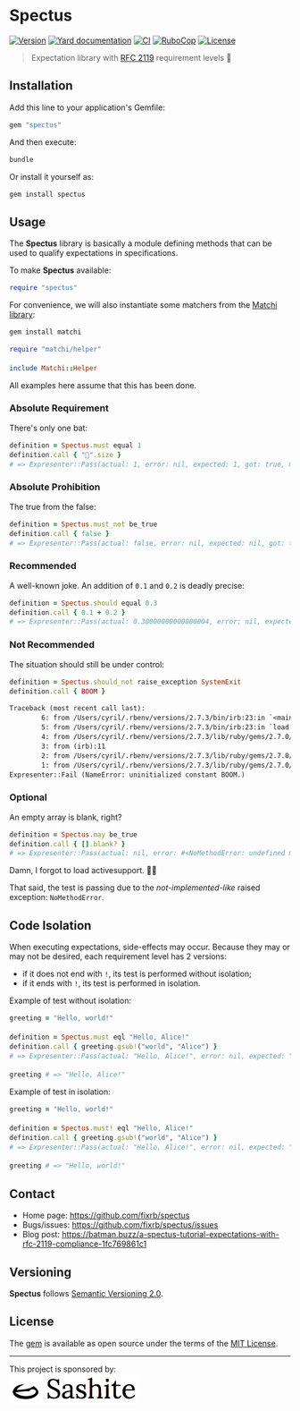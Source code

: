 # Spectus

[![Version](https://img.shields.io/github/v/tag/fixrb/spectus?label=Version&logo=github)](https://github.com/fixrb/spectus/releases)
[![Yard documentation](https://img.shields.io/badge/Yard-documentation-blue.svg?logo=github)](https://rubydoc.info/github/fixrb/spectus/main)
[![CI](https://github.com/fixrb/spectus/workflows/CI/badge.svg?branch=main)](https://github.com/fixrb/spectus/actions?query=workflow%3Aci+branch%3Amain)
[![RuboCop](https://github.com/fixrb/spectus/workflows/RuboCop/badge.svg?branch=main)](https://github.com/fixrb/spectus/actions?query=workflow%3Arubocop+branch%3Amain)
[![License](https://img.shields.io/github/license/fixrb/spectus?label=License&logo=github)](https://github.com/fixrb/spectus/raw/main/LICENSE.md)

> Expectation library with [RFC 2119](https://www.ietf.org/rfc/rfc2119.txt) requirement levels 🚥

## Installation

Add this line to your application's Gemfile:

```ruby
gem "spectus"
```

And then execute:

```sh
bundle
```

Or install it yourself as:

```sh
gem install spectus
```

## Usage

The __Spectus__ library is basically a module defining methods that can be used to qualify expectations in specifications.

To make __Spectus__ available:

```ruby
require "spectus"
```

For convenience, we will also instantiate some matchers from the [Matchi library](https://github.com/fixrb/matchi):

```sh
gem install matchi
```

```ruby
require "matchi/helper"

include Matchi::Helper
```

All examples here assume that this has been done.

### Absolute Requirement

There's only one bat:

```ruby
definition = Spectus.must equal 1
definition.call { "🦇".size }
# => Expresenter::Pass(actual: 1, error: nil, expected: 1, got: true, matcher: :equal, negate: false, level: :MUST
```

### Absolute Prohibition

The true from the false:

```ruby
definition = Spectus.must_not be_true
definition.call { false }
# => Expresenter::Pass(actual: false, error: nil, expected: nil, got: true, matcher: :be_true, negate: true, level: :MUST
```

### Recommended

A well-known joke. An addition of `0.1` and `0.2` is deadly precise:

```ruby
definition = Spectus.should equal 0.3
definition.call { 0.1 + 0.2 }
# => Expresenter::Pass(actual: 0.30000000000000004, error: nil, expected: 0.3, got: false, matcher: :equal, negate: false, level: :SHOULD
```

### Not Recommended

The situation should still be under control:

```ruby
definition = Spectus.should_not raise_exception SystemExit
definition.call { BOOM }
```

```txt
Traceback (most recent call last):
        6: from /Users/cyril/.rbenv/versions/2.7.3/bin/irb:23:in `<main>'
        5: from /Users/cyril/.rbenv/versions/2.7.3/bin/irb:23:in `load'
        4: from /Users/cyril/.rbenv/versions/2.7.3/lib/ruby/gems/2.7.0/gems/irb-1.2.6/exe/irb:11:in `<top (required)>'
        3: from (irb):11
        2: from /Users/cyril/.rbenv/versions/2.7.3/lib/ruby/gems/2.7.0/gems/spectus-4.0.0/lib/spectus/requirement/base.rb:32:in `call'
        1: from /Users/cyril/.rbenv/versions/2.7.3/lib/ruby/gems/2.7.0/gems/expresenter-1.3.0/lib/expresenter/fail.rb:25:in `with'
Expresenter::Fail (NameError: uninitialized constant BOOM.)
```

### Optional

An empty array is blank, right?

```ruby
definition = Spectus.may be_true
definition.call { [].blank? }
# => Expresenter::Pass(actual: nil, error: #<NoMethodError: undefined method `blank?' for []:Array>, expected: nil, got: nil, matcher: :be_true, negate: false, level: :MAY
```

Damn, I forgot to load activesupport. 🤦‍♂️

That said, the test is passing due to the _not-implemented-like_ raised exception: `NoMethodError`.

## Code Isolation

When executing expectations, side-effects may occur.
Because they may or may not be desired, each requirement level has 2 versions:

* if it does not end with `!`, its test is performed without isolation;
* if it ends with `!`, its test is performed in isolation.

Example of test without isolation:

```ruby
greeting = "Hello, world!"

definition = Spectus.must eql "Hello, Alice!"
definition.call { greeting.gsub!("world", "Alice") }
# => Expresenter::Pass(actual: "Hello, Alice!", error: nil, expected: "Hello, Alice!", got: true, matcher: :eql, negate: false, level: :MUST

greeting # => "Hello, Alice!"
```

Example of test in isolation:

```ruby
greeting = "Hello, world!"

definition = Spectus.must! eql "Hello, Alice!"
definition.call { greeting.gsub!("world", "Alice") }
# => Expresenter::Pass(actual: "Hello, Alice!", error: nil, expected: "Hello, Alice!", got: true, matcher: :eql, negate: false, level: :MUST

greeting # => "Hello, world!"
```

## Contact

* Home page: https://github.com/fixrb/spectus
* Bugs/issues: https://github.com/fixrb/spectus/issues
* Blog post: https://batman.buzz/a-spectus-tutorial-expectations-with-rfc-2119-compliance-1fc769861c1

## Versioning

__Spectus__ follows [Semantic Versioning 2.0](https://semver.org/).

## License

The [gem](https://rubygems.org/gems/spectus) is available as open source under the terms of the [MIT License](https://github.com/fixrb/spectus/raw/main/LICENSE.md).

***

<p>
  This project is sponsored by:<br />
  <a href="https://sashite.com/"><img
    src="https://github.com/fixrb/spectus/raw/main/img/sashite.png"
    alt="Sashite" /></a>
</p>
